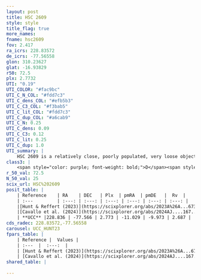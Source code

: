 ```yaml
---
layout: post
title: HSC 2609
style: style
title_flag: true
more_names: 
fname: hsc2609
fov: 2.417
ra_icrs: 228.83572
de_icrs: -77.56558
glon: 310.23627
glat: -16.93829
r50: 72.5
plx: 2.7732
UTI: "0.19"
UTI_COLOR: "#fac9bc"
UTI_C_N_COL: "#fdd7c3"
UTI_C_dens_COL: "#efb5b3"
UTI_C_C3_COL: "#f3bab5"
UTI_C_lit_COL: "#fdd7c3"
UTI_C_dup_COL: "#a6cab9"
UTI_C_N: 0.25
UTI_C_dens: 0.09
UTI_C_C3: 0.12
UTI_C_lit: 0.25
UTI_C_dup: 1.0
UTI_summary: |
    HSC 2609 is a relatively close, poorly populated, very loose object of very low C3 quality. It was recently reported in the literature.
class3: |
    <span style="color: purple; font-weight: bold;">D</span><span style="color: red; font-weight: bold;">C</span>
r_50_val: 72.5
N_50_val: 25
scix_url: HSC%202609
posit_table: |
    | Reference    | RA    | DEC   | Plx  | pmRA  | pmDE   |  Rv  |
    | :---         | :---: | :---: | :---: | :---: | :---: | :---: |
    |[Hunt & Reffert (2023)](https://scixplorer.org/abs/2023A%26A...673A.114H) | 223.64 | -78.133 | 2.754 | -10.792 | -9.664 | 11.678 |
    |[Cavallo et al. (2024)](https://scixplorer.org/abs/2024AJ....167...12C) | 228.341 | -77.071 | 2.749 | -- | -- | -- |
    | **UCC** |228.836 | -77.566 | 2.773 | -11.029 | -9.973 | 2.687 | 
cds_radec: 228.83572,-77.56558
carousel: UCC_HUNT23
fpars_table: |
    | Reference |  Values |
    | :---  |  :---:  |
    | [Hunt & Reffert (2023)](https://scixplorer.org/abs/2023A%26A...673A.114H) | `AV50=0.253, diffAV50=0.477, MOD50=7.718, logAge50=8.033` |
    | [Cavallo et al. (2024)](https://scixplorer.org/abs/2024AJ....167...12C) | `AV50=0.6, dMod50=7.89, logAge50=8.1, [Fe/H]50=-0.1` |
shared_table: |
    
---
```

